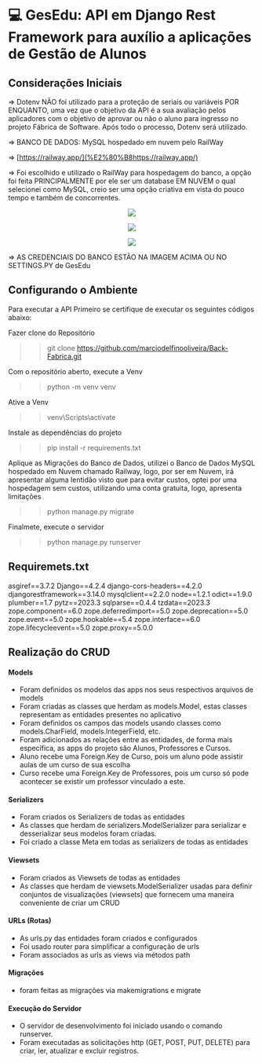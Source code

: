 # :computer: GesEdu: API em Django Rest Framework para auxílio a aplicações de Gestão de Alunos

<h2 align="left">Considerações Iniciais</h2>

=> Dotenv NÃO foi utilizado para a proteção de seriais ou variáveis POR ENQUANTO, uma vez que o objetivo da API é a sua avaliação pelos aplicadores com o objetivo de aprovar ou não o aluno para ingresso no projeto Fábrica de Software. Após todo o processo, Dotenv será utilizado.

=> BANCO DE DADOS: MySQL hospedado em nuvem pelo RailWay

=> [https://railway.app/](%E2%80%B8https://railway.app/)

=> Foi escolhido e utilizado o RailWay para hospedagem do banco, a opção foi feita PRINCIPALMENTE por ele ser um database EM NUVEM o qual selecionei como MySQL, creio ser uma opção criativa em vista do pouco tempo e também de concorrentes.

<p align="center">
  <img src="https://github.com/marciodelfinooliveira/Back-Fabrica/assets/141946311/9261905c-c91f-4197-b7c9-645bf91dcb8b" />
</p>

<p align="center">
  <img src="https://github.com/marciodelfinooliveira/Back-Fabrica/assets/141946311/1a3a7aab-cee2-4d35-ac3a-33c3661b3d11" />
</p>

<p align="center">
  <img src="https://github.com/marciodelfinooliveira/Back-Fabrica/assets/141946311/b45c2769-dc7f-486a-9d37-fc5eb4df332c" />
</p>

=> AS CREDENCIAIS DO BANCO ESTÃO NA IMAGEM ACIMA OU NO SETTINGS.PY de GesEdu

<h2 align="left">Configurando o Ambiente</h2>

Para executar a API Primeiro se certifique de executar os seguintes códigos abaixo:

Fazer clone do Repositório

>> git clone https://github.com/marciodelfinooliveira/Back-Fabrica.git
>>

Com o repositório aberto, execute a Venv

>> python -m venv venv
>>

Ative a Venv

>> venv\Scripts\activate
>>

Instale as dependências do projeto

>> pip install -r requirements.txt
>>

Aplique as Migrações do Banco de Dados, utilizei o Banco de Dados MySQL hospedado em Nuvem chamado Railway, logo, por ser em Nuvem, irá apresentar alguma lentidão visto que para evitar custos, optei por uma hospedagem sem custos, utilizando uma conta gratuita, logo, apresenta limitações

>> python manage.py migrate
>>

Finalmete, execute o servidor

>> python manage.py runserver
>>

<h2 align="left">Requiremets.txt</h2>

asgiref==3.7.2
Django==4.2.4
django-cors-headers==4.2.0
djangorestframework==3.14.0
mysqlclient==2.2.0
node==1.2.1
odict==1.9.0
plumber==1.7
pytz==2023.3
sqlparse==0.4.4
tzdata==2023.3
zope.component==6.0
zope.deferredimport==5.0
zope.deprecation==5.0
zope.event==5.0
zope.hookable==5.4
zope.interface==6.0
zope.lifecycleevent==5.0
zope.proxy==5.0.0

<h2 align="left">Realização do CRUD</h2>

<h4 align="left"> Models </h4>

- Foram definidos os modelos das apps nos seus respectivos arquivos de models
- Foram criadas as classes que herdam as models.Model, estas classes representam as entidades presentes no aplicativo
- Foram definidos os campos das models usando classes como models.CharField, models.IntegerField, etc.
- Foram adicionados as relações entre as entidades, de forma mais específica, as apps do projeto são Alunos, Professores e Cursos.
- Aluno recebe uma Foreign.Key de Curso, pois um aluno pode assistir aulas de um curso de sua escolha
- Curso recebe uma Foreign.Key de Professores, pois um curso só pode acontecer se existir um professor vinculado a este.

<h4 align="left"> Serializers </h4>

- Foram criados os Serializers de todas as entidades
- As classes que herdam de serializers.ModelSerializer para serializar e desserializar seus modelos foram criadas.
- Foi criado a classe Meta em todas as serializers de todas as entidades

<h4 align="left"> Viewsets </h4>

- Foram criados as Viewsets de todas as entidades
- As classes que herdam de viewsets.ModelSerializer usadas para definir conjuntos de visualizações (viewsets) que fornecem uma maneira conveniente de criar um CRUD

<h4 align="left"> URLs (Rotas) </h4>

- As urls.py das entidades foram criados e configurados
- Foi usado router para simplificar a configuração de urls
- Foram associados as urls as views via métodos path

<h4 align="left"> Migrações </h4>

- foram feitas as migrações via makemigrations e migrate

<h4 align="left"> Execução do Servidor </h4>

- O servidor de desenvolvimento foi iniciado usando o comando runserver.
- Foram executadas as solicitações http (GET, POST, PUT, DELETE) para criar, ler, atualizar e excluir registros.
